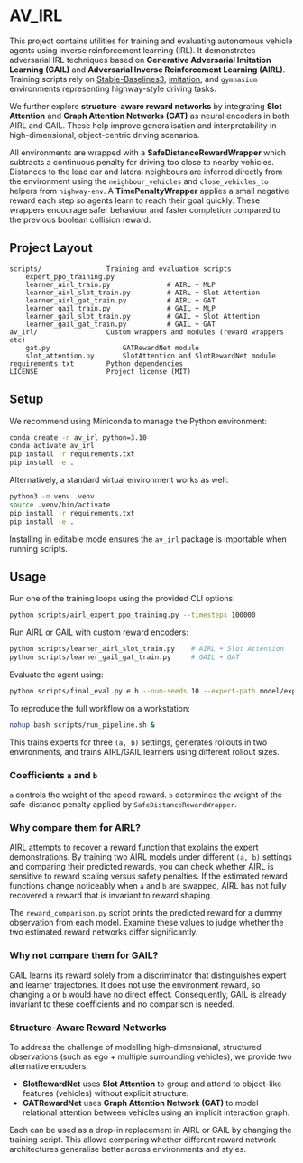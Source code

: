 # AV_IRL

This project contains utilities for training and evaluating autonomous vehicle agents using inverse reinforcement learning (IRL). It demonstrates adversarial IRL techniques based on **Generative Adversarial Imitation Learning (GAIL)** and **Adversarial Inverse Reinforcement Learning (AIRL)**. Training scripts rely on [Stable-Baselines3](https://github.com/DLR-RM/stable-baselines3), [imitation](https://github.com/HumanCompatibleAI/imitation), and `gymnasium` environments representing highway-style driving tasks.

We further explore **structure-aware reward networks** by integrating **Slot Attention** and **Graph Attention Networks (GAT)** as neural encoders in both AIRL and GAIL. These help improve generalisation and interpretability in high-dimensional, object-centric driving scenarios.

All environments are wrapped with a **SafeDistanceRewardWrapper** which subtracts a continuous penalty for driving too close to nearby vehicles. Distances to the lead car and lateral neighbours are inferred directly from the environment using the `neighbour_vehicles` and `close_vehicles_to` helpers from `highway-env`. A **TimePenaltyWrapper** applies a small negative reward each step so agents learn to reach their goal quickly. These wrappers encourage safer behaviour and faster completion compared to the previous boolean collision reward.

## Project Layout

```
scripts/                Training and evaluation scripts
    expert_ppo_training.py
    learner_airl_train.py              # AIRL + MLP
    learner_airl_slot_train.py         # AIRL + Slot Attention
    learner_airl_gat_train.py          # AIRL + GAT
    learner_gail_train.py              # GAIL + MLP
    learner_gail_slot_train.py         # GAIL + Slot Attention
    learner_gail_gat_train.py          # GAIL + GAT
av_irl/                 Custom wrappers and modules (reward wrappers etc)
    gat.py                  GATRewardNet module
    slot_attention.py       SlotAttention and SlotRewardNet module
requirements.txt        Python dependencies
LICENSE                 Project license (MIT)
```

## Setup

We recommend using Miniconda to manage the Python environment:

```bash
conda create -n av_irl python=3.10
conda activate av_irl
pip install -r requirements.txt
pip install -e .
```

Alternatively, a standard virtual environment works as well:

```bash
python3 -m venv .venv
source .venv/bin/activate
pip install -r requirements.txt
pip install -e .
```

Installing in editable mode ensures the `av_irl` package is importable when running scripts.

## Usage

Run one of the training loops using the provided CLI options:

```bash
python scripts/airl_expert_ppo_training.py --timesteps 100000
```

Run AIRL or GAIL with custom reward encoders:

```bash
python scripts/learner_airl_slot_train.py    # AIRL + Slot Attention
python scripts/learner_gail_gat_train.py     # GAIL + GAT
```

Evaluate the agent using:

```bash
python scripts/final_eval.py e h --num-seeds 10 --expert-path model/expert.zip --learner-path model/learner.zip
```

To reproduce the full workflow on a workstation:

```bash
nohup bash scripts/run_pipeline.sh &
```

This trains experts for three `(a, b)` settings, generates rollouts in two environments, and trains AIRL/GAIL learners using different rollout sizes.

### Coefficients `a` and `b`

`a` controls the weight of the speed reward. `b` determines the weight of the safe-distance penalty applied by `SafeDistanceRewardWrapper`.

### Why compare them for AIRL?

AIRL attempts to recover a reward function that explains the expert demonstrations. By training two AIRL models under different `(a, b)` settings and comparing their predicted rewards, you can check whether AIRL is sensitive to reward scaling versus safety penalties. If the estimated reward functions change noticeably when `a` and `b` are swapped, AIRL has not fully recovered a reward that is invariant to reward shaping.

The `reward_comparison.py` script prints the predicted reward for a dummy observation from each model. Examine these values to judge whether the two estimated reward networks differ significantly.

### Why not compare them for GAIL?

GAIL learns its reward solely from a discriminator that distinguishes expert and learner trajectories. It does not use the environment reward, so changing `a` or `b` would have no direct effect. Consequently, GAIL is already invariant to these coefficients and no comparison is needed.

### Structure-Aware Reward Networks

To address the challenge of modelling high-dimensional, structured observations (such as ego + multiple surrounding vehicles), we provide two alternative encoders:

- **SlotRewardNet** uses **Slot Attention** to group and attend to object-like features (vehicles) without explicit structure.
- **GATRewardNet** uses **Graph Attention Network (GAT)** to model relational attention between vehicles using an implicit interaction graph.

Each can be used as a drop-in replacement in AIRL or GAIL by changing the training script. This allows comparing whether different reward network architectures generalise better across environments and styles.
